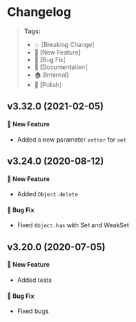 Changelog
=========

> **Tags:**
> - :boom:       [Breaking Change]
> - :rocket:     [New Feature]
> - :bug:        [Bug Fix]
> - :memo:       [Documentation]
> - :house:      [Internal]
> - :nail_care:  [Polish]

## v3.32.0 (2021-02-05)

#### :rocket: New Feature

* Added a new parameter `setter` for `set`

## v3.24.0 (2020-08-12)

#### :rocket: New Feature

* Added `Object.delete`

#### :bug: Bug Fix

* Fixed `Object.has` with Set and WeakSet

## v3.20.0 (2020-07-05)

#### :rocket: New Feature

* Added tests

#### :bug: Bug Fix

* Fixed bugs
